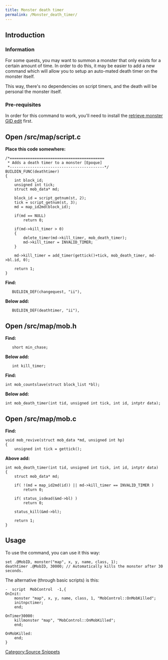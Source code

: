 ```yaml
---
title: Monster death timer
permalink: /Monster_death_timer/
---
```


Introduction
------------

### Information

For some quests, you may want to summon a monster that only exists for a certain amount of time. In order to do this, it may be easier to add a new command which will allow you to setup an auto-mated death timer on the monster itself.

This way, there's no dependencies on script timers, and the death will be personal the monster itself.

### Pre-requisites

In order for this command to work, you'll need to install the [retrieve monster GID edit](Get_monster_gid) first.

Open /src/map/script.c
----------------------

**Place this code somewhere:**

    /*==========================================
     * Adds a death timer to a monster [Epoque]
     *------------------------------------------*/
    BUILDIN_FUNC(deathtimer)
    {
        int block_id;
        unsigned int tick;
        struct mob_data* md;

        block_id = script_getnum(st, 2);
        tick = script_getnum(st, 3);
        md = map_id2md(block_id);

        if(md == NULL)
            return 0;

        if(md->kill_timer > 0)
        {
            delete_timer(md->kill_timer, mob_death_timer);
            md->kill_timer = INVALID_TIMER;
        }

        md->kill_timer = add_timer(gettick()+tick, mob_death_timer, md->bl.id, 0);

        return 1;
    }

**Find:**

       BUILDIN_DEF(changequest, "ii"),

**Below add:**

`   BUILDIN_DEF(deathtimer, "ii"),`

Open /src/map/mob.h
-------------------

**Find:**

`   short min_chase;`

**Below add:**

`   int kill_timer;`

**Find:**

    int mob_countslave(struct block_list *bl);

**Below add:**

`int mob_death_timer(int tid, unsigned int tick, int id, intptr data);`

Open /src/map/mob.c
-------------------

**Find:**

    void mob_revive(struct mob_data *md, unsigned int hp)
    {
        unsigned int tick = gettick();

**Above add:**

    int mob_death_timer(int tid, unsigned int tick, int id, intptr data)
    {
        struct mob_data* md;

        if( !(md = map_id2md(id)) || md->kill_timer == INVALID_TIMER )
            return 0;

        if( status_isdead(&md->bl) )
            return 0;

        status_kill(&md->bl);

        return 1;
    }

Usage
-----

To use the command, you can use it this way:

    set .@MobID, monster("map", x, y, name, class, 1);
    deathtimer .@MobID, 30000; // Automatically kills the monster after 30 seconds.

The alternative (through basic scripts) is this:

    -  script  MobControl  -1,{
    OnInit:
        monster "map", x, y, name, class, 1, "MobControl::OnMobKilled";
        initnpctimer;
        end;

    OnTimer30000:
        killmonster "map", "MobControl::OnMobKilled";
        end;

    OnMobKilled:
        end;
    }

[Category:Source Snippets](Source_Snippets)